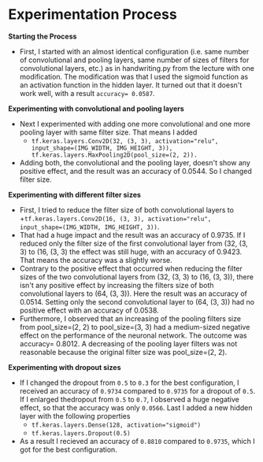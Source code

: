 #  Experimentation Process
**Starting the Process**
- First, I started with an almost identical configuration (i.e. same number of convolutional and pooling layers, same number of sizes of filters for 
 convolutional layers, etc.) as in handwriting.py from the lecture with one modification. The modification was that I used the sigmoid function as an 
activation function in the hidden layer. It turned out that it doesn't work well, with a result ``accuracy= 0.0587``.


**Experimenting with convolutional and pooling layers**
- Next I experimented with adding one more convolutional and one more pooling layer with same filter size. That means I added    
  + ``tf.keras.layers.Conv2D(32, (3, 3), activation="relu", input_shape=(IMG_WIDTH, IMG_HEIGHT, 3)), tf.keras.layers.MaxPooling2D(pool_size=(2, 2)).`` 
- Adding both, the convolutional and the pooling layer, doesn't show any positive effect, and the result was an accuracy of 0.0544. So I changed filter size.


**Experimenting with different filter sizes**
- First, I tried to reduce the filter size of both convolutional layers to 
  +``tf.keras.layers.Conv2D(16, (3, 3), activation="relu", input_shape=(IMG_WIDTH, IMG_HEIGHT, 3))``.
- That had a huge impact and the result was an accuracy of 0.9735. If I reduced only the filter size of the first convolutional layer from (32, (3, 3)  to (16, (3, 3) the effect was still huge, with an accuracy of 0.9423. That means the accuracy was a slightly worse.
- Contrary to the positive effect that occurred when reducing the filter sizes of the two convolutional layers from (32, (3, 3) to (16, (3, 3)), there isn't any positive effect by increasing the filters size of both convolutional layers to (64, (3, 3)). Here the result was an accuracy of 0.0514. Setting only the second convolutional layer to (64, (3, 3)) had no positive effect with an accuracy of 0.0538. 
- Furthermore, I observed that an increasing of the pooling filters size from pool_size=(2, 2) to pool_size=(3, 3) had a medium-sized negative effect on the performance of the neuronal network. The outcome was accuracy= 0.8012. A decreasing of the pooling layer filters was not reasonable because the original filter size was pool_size=(2, 2).


 
**Experimenting with dropout sizes**
- If I changed the dropout from ``0.5`` to ``0.3`` for the best configuration, I received an accuracy of ``0.9734`` compared to ``0.9735`` for a dropout of ``0.5``. If I enlarged thedropout from ``0.5`` to ``0.7``, I observed a huge negative effect, so that the accuracy was only ``0.0566``. Last I added a new hidden layer with the following properties
  + ``tf.keras.layers.Dense(128, activation="sigmoid")``
  + ``tf.keras.layers.Dropout(0.5)``
- As a result I recieved an accuracy of ``0.8810`` compared to ``0.9735``, which I got for the best configuration.


